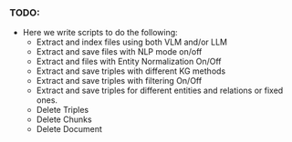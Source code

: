 ### TODO:
- Here we write scripts to do the following:
    - Extract and index files using both VLM and/or LLM
    - Extract and save files with NLP mode on/off
    - Extract and files with Entity Normalization On/Off
    - Extract and save triples with different KG methods
    - Extract and save triples with filtering On/Off
    - Extract and save triples for different entities and relations or fixed ones.
    - Delete Triples
    - Delete Chunks
    - Delete Document
